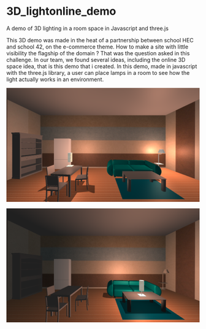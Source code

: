 # 3D_lightonline_demo
A demo of 3D lighting in a room space in Javascript and three.js

This 3D demo was made in the heat of a partnership between school HEC and school 42, on the e-commerce theme. How to make a site with little visibility the flagship of the domain ? That was the question asked in this challenge. In our team, we found several ideas, including the online 3D space idea, that is this demo that i created. In this demo, made in javascript with the three.js library, a user can place lamps in a room to see how the light actually works in an environment.

![Alt text](./cover/light_online_demo_screen1.png "light online screen 1")

![Alt text](./cover/light_online_demo_screen2.png "light online screen 2")
